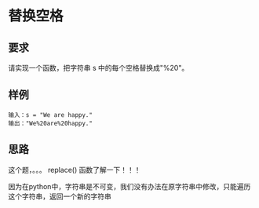 # 替换空格

## 要求

请实现一个函数，把字符串 s 中的每个空格替换成"%20"。

## 样例

```shell
输入：s = "We are happy."
输出："We%20are%20happy."
```

## 思路

这个题，。。。 replace() 函数了解一下！！！

因为在python中，字符串是不可变，我们没有办法在原字符串中修改，只能遍历这个字符串，返回一个新的字符串
